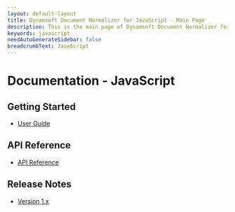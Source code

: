 ```yaml
---
layout: default-layout
title: Dynamsoft Document Normalizer for JavaScript - Main Page
description: This is the main page of Dynamsoft Document Normalizer for JavaScript SDK.
keywords: javascript
needAutoGenerateSidebar: false
breadcrumbText: JavaScript
---
```


# Documentation - JavaScript

## Getting Started

- [User Guide](user-guide/index.md)

## API Reference

- [API Reference](api-reference/index.md)

## Release Notes

- [Version 1.x](release-notes/javascript-1.md)
